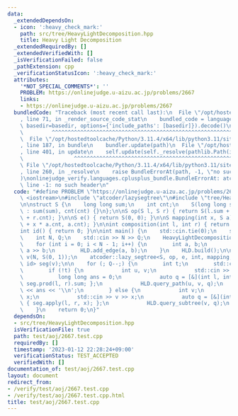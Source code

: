 ```yaml
---
data:
  _extendedDependsOn:
  - icon: ':heavy_check_mark:'
    path: src/tree/HeavyLightDecomposition.hpp
    title: Heavy Light Decomposition
  _extendedRequiredBy: []
  _extendedVerifiedWith: []
  _isVerificationFailed: false
  _pathExtension: cpp
  _verificationStatusIcon: ':heavy_check_mark:'
  attributes:
    '*NOT_SPECIAL_COMMENTS*': ''
    PROBLEM: https://onlinejudge.u-aizu.ac.jp/problems/2667
    links:
    - https://onlinejudge.u-aizu.ac.jp/problems/2667
  bundledCode: "Traceback (most recent call last):\n  File \"/opt/hostedtoolcache/Python/3.11.4/x64/lib/python3.11/site-packages/onlinejudge_verify/documentation/build.py\"\
    , line 71, in _render_source_code_stat\n    bundled_code = language.bundle(stat.path,\
    \ basedir=basedir, options={'include_paths': [basedir]}).decode()\n          \
    \         ^^^^^^^^^^^^^^^^^^^^^^^^^^^^^^^^^^^^^^^^^^^^^^^^^^^^^^^^^^^^^^^^^^^^^^^^^^^^^^^^^\n\
    \  File \"/opt/hostedtoolcache/Python/3.11.4/x64/lib/python3.11/site-packages/onlinejudge_verify/languages/cplusplus.py\"\
    , line 187, in bundle\n    bundler.update(path)\n  File \"/opt/hostedtoolcache/Python/3.11.4/x64/lib/python3.11/site-packages/onlinejudge_verify/languages/cplusplus_bundle.py\"\
    , line 401, in update\n    self.update(self._resolve(pathlib.Path(included), included_from=path))\n\
    \                ^^^^^^^^^^^^^^^^^^^^^^^^^^^^^^^^^^^^^^^^^^^^^^^^^^^^^^^^^\n \
    \ File \"/opt/hostedtoolcache/Python/3.11.4/x64/lib/python3.11/site-packages/onlinejudge_verify/languages/cplusplus_bundle.py\"\
    , line 260, in _resolve\n    raise BundleErrorAt(path, -1, \"no such header\"\
    )\nonlinejudge_verify.languages.cplusplus_bundle.BundleErrorAt: atcoder/lazysegtree:\
    \ line -1: no such header\n"
  code: "#define PROBLEM \"https://onlinejudge.u-aizu.ac.jp/problems/2667\"\n\n#include\
    \ <iostream>\n#include \"atcoder/lazysegtree\"\n#include \"tree/HeavyLightDecomposition.hpp\"\
    \n\nstruct S {\n    long long sum;\n    int cnt;\n    S(long long sum, int cnt)\
    \ : sum(sum), cnt(cnt) {}\n};\n\nS op(S l, S r) { return S(l.sum + r.sum, l.cnt\
    \ + r.cnt); }\n\nS e() { return S(0, 0); }\n\nS mapping(int x, S a) { return S(a.sum\
    \ + x * a.cnt, a.cnt); }\n\nint composition(int l, int r) { return l + r; }\n\n\
    int id() { return 0; }\n\nint main() {\n    std::cin.tie(0);\n    std::ios::sync_with_stdio(false);\n\
    \    int N, Q;\n    std::cin >> N >> Q;\n    HeavyLightDecomposition HLD(N);\n\
    \    for (int i = 0; i < N - 1; i++) {\n        int a, b;\n        std::cin >>\
    \ a >> b;\n        HLD.add_edge(a, b);\n    }\n    HLD.build();\n\n    std::vector<S>\
    \ v(N, S(0, 1));\n    atcoder::lazy_segtree<S, op, e, int, mapping, composition,\
    \ id> seg(v);\n\n    for (; Q--;) {\n        int t;\n        std::cin >> t;\n\
    \        if (!t) {\n            int u, v;\n            std::cin >> u >> v;\n \
    \           long long ans = 0;\n            auto q = [&](int l, int r) { ans +=\
    \ seg.prod(l, r).sum; };\n            HLD.query_path(u, v, q);\n            std::cout\
    \ << ans << '\\n';\n        } else {\n            int v;\n            long long\
    \ x;\n            std::cin >> v >> x;\n            auto q = [&](int l, int r)\
    \ { seg.apply(l, r, x); };\n            HLD.query_subtree(v, q);\n        }\n\
    \    }\n    return 0;\n}"
  dependsOn:
  - src/tree/HeavyLightDecomposition.hpp
  isVerificationFile: true
  path: test/aoj/2667.test.cpp
  requiredBy: []
  timestamp: '2023-01-12 22:28:24+09:00'
  verificationStatus: TEST_ACCEPTED
  verifiedWith: []
documentation_of: test/aoj/2667.test.cpp
layout: document
redirect_from:
- /verify/test/aoj/2667.test.cpp
- /verify/test/aoj/2667.test.cpp.html
title: test/aoj/2667.test.cpp
---
```

